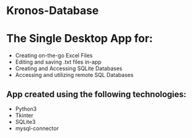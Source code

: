 # Kronos-Database
<h1> The Single Desktop App for:</h1>
<ul>
  <li>Creating on-the-go Excel Files</li>
  <li>Editing and saving .txt files in-app</li>
  <li>Creating and Accessing SQLite Databases</li>
  <li>Accessing and utilizing remote SQL Databases</li>
 </ul>
 
 <h2>App created using the following technologies:</h2>
 <ul>
  <li>Python3</li>
  <li>Tkinter</li>
  <li>SQLite3</li>
  <li>mysql-connector</li>
 </ul>
